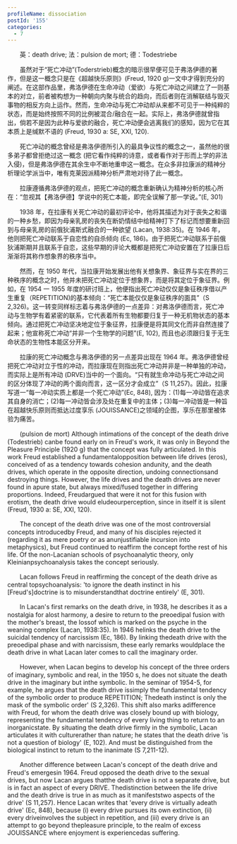 ```yaml
---
profileName: dissociation
postId: '155'
categories:
  - 7
---
```

‌‌‌‌　　英：death drive; 法：pulsion de mort; 德：Todestriebe


‌‌‌‌　　虽然对于“死亡冲动”(Toderstrieb)概念的暗示很早便可见于弗洛伊德的著作，但是这一概念只是在《超越快乐原则》(Freud, 1920 g)一文中才得到充分的阐述。在这部作品里，弗洛伊德在生命冲动（爱欲）与死亡冲动之间建立了一则基本的对立，前者被构想为一种朝向内聚与统合的趋向，而后者则在消解联结与毁灭事物的相反方向上运作。然而，生命冲动与死亡冲动却从来都不可见于一种纯粹的状态，而是始终按照不同的比例被混合/融合在一起。实际上，弗洛伊德就曾指出，倘若不是因为此种与爱欲的融合，死亡冲动便会逃离我们的感知，因为它在其本质上是缄默不语的 (Freud, 1930 a: SE, XXI, 120).

‌‌‌‌　　死亡冲动的概念曾经是弗洛伊德所引入的最具争议性的概念之一，虽然他的很多弟子都曾拒绝过这一概念 (把它看作纯粹的诗意，或者看作对于形而上学的非法入侵)，但是弗洛伊德在其余生中不断地重申这一概念。在众多非拉康派的精神分析理论学派当中，唯有克莱因派精神分析严肃地对待了此一概念。

‌‌‌‌　　拉康遵循弗洛伊德的观点，把死亡冲动的概念重新确认为精神分析的核心所在：“忽视其【弗洛伊德】学说中的死亡本能，即完全误解了那一学说。”(E, 301)

‌‌‌‌　　1938 年，在拉康有关死亡冲动的最初评论中，他将其描述为对于丧失之和谐的一种乡愁，即因为母亲乳房的丧失在断奶情结中给精神打下了标记而想要重新回到与母亲乳房的前俄狄浦斯式融合的一种欲望 (Lacan, 1938:35)。在 1946 年，他则把死亡冲动联系于自恋性的自杀倾向 (Ec, 186)。由于把死亡冲动联系于前俄狄浦斯期并且联系于自恋，这些早期的评论大概都是把死亡冲动安置在了拉康日后渐渐将其称作想象界的秩序当中。

‌‌‌‌　　然而，在 1950 年代，当拉康开始发展出他有关想象界、象征界与实在界的三种秩序的概念之时，他并未把死亡冲动定位于想象界，而是将其定位于象征界。例如，在 1954 一 1955 年度的研讨班上，他便指出死亡冲动仅仅是象征秩序借以产生重复（REPETITION)的基本倾向：“死亡本能仅仅是象征秩序的面具”（S 2,326)。这一转变同样标志着与弗洛伊德的一点差异：对弗洛伊德而言，死亡冲动与生物学有着紧密的联系，它代表着所有生物都要归复于一种无机物状态的基本倾向。通过把死亡冲动坚决地定位于象征界，拉康便是将其同文化而非自然连接了起来；他宣称死亡冲动“并非一个生物学的问题”(E, 102), 而且也必须跟归复于无生命状态的生物性本能区分开来。

‌‌‌‌　　拉康的死亡冲动概念与弗洛伊德的另一点差异出现在 1964 年。弗洛伊德曾经把死亡冲动对立于性的冲动，而拉康现在则指出死亡冲动并非是一种单独的冲动，而实际上是所有冲动 (DRVE)当中的一个面向。“只有就生命冲动与死亡冲动之间的区分体现了冲动的两个面向而言，这一区分才会成立”（S 11,257)。因此，拉康写道一“每一冲动实质上都是一个死亡冲动”(Ec, 848), 因为：(1)每一冲动皆在追求其自身的消亡；(2)每一冲动皆会涉及处在重复中的主体；(3)每一冲动皆是一种旨在超越快乐原则而抵达过度享乐 (JOUISSANCE)之领域的企图，享乐在那里被体验为痛苦。


‌‌‌‌　　(pulsion de mort) Although intimations of the concept of the death drive (Todestrieb) canbe found early on in Freud's work, it was only in Beyond the Pleasure Principle (1920 g) that the concept was fully articulated. In this work Freud established a fundamentalopposition between life drives (eros), conceived of as a tendency towards cohesion andunity, and the death drives, which operate in the opposite direction, undoing connectionsand destroying things. However, the life drives and the death drives are never found in apure state, but always mixed/fused together in differing proportions. Indeed, Freudargued that were it not for this fusion with erotism, the death drive would eludeourperception, since in itself it is silent (Freud, 1930 a: SE, XXI, 120).

‌‌‌‌　　The concept of the death drive was one of the most controversial concepts introducedby Freud, and many of his disciples rejected it (regarding it as mere poetry or as anunjustifiable incursion into metaphysics), but Freud continued to reaffirm the concept forthe rest of his life. Of the non-Lacanian schools of psychoanalytic theory, only Kleinianpsychoanalysis takes the concept seriously.

‌‌‌‌　　Lacan follows Freud in reaffirming the concept of the death drive as central topsychoanalysis: 'to ignore the death instinct in his [Freud's]doctrine is to misunderstandthat doctrine entirely' (E, 301).

‌‌‌‌　　In Lacan's first remarks on the death drive, in 1938, he describes it as a nostalgia for alost harmony, a desire to return to the preoedipal fusion with the mother's breast, the lossof which is marked on the psyche in the weaning complex (Lacan, 1938:35). In 1946 helinks the death drive to the suicidal tendency of narcissism (Ec, 186). By linking thedeath drive with the preoedipal phase and with narcissism, these early remarks wouldplace the death drive in what Lacan later comes to call the imaginary order.

‌‌‌‌　　However, when Lacan begins to develop his concept of the three orders of imaginary, symbolic and real, in the 1950 s, he does not situate the death drive in the imaginary but inthe symbolic. In the seminar of 1954-5, for example, he argues that the death drive issimply the fundamental tendency of the symbolic order to produce REPETITION; Thedeath instinct is only the mask of the symbolic order' (S 2,326). This shift also marks adifference with Freud, for whom the death drive was closely bound up with biology, representing the fundamental tendency of every living thing to return to an inorganicstate. By situating the death drive firmly in the symbolic, Lacan articulates it with culturerather than nature; he states that the death drive 'is not a question of biology' (E, 102). And must be distinguished from the biological instinct to retum to the inanimate (S 7,211-12).

‌‌‌‌　　Another difference between Lacan's concept of the death drive and Freud's emergesin 1964. Freud opposed the death drive to the sexual drives, but now Lacan argues thatthe death drive is not a separate drive, but is in fact an aspect of every DRIVE. Thedistinction between the life drive and the death drive is true in as much as it manifeststwo aspects of the drive' (S 11,257). Hence Lacan writes that 'every drive is virtually adeath drive' (Ec, 848), because (i) every drive pursues its own extinction, (ii) every driveinvolves the subject in repetition, and (iii) every drive is an attempt to go beyond thepleasure principle, to the realm of excess JOUISSANCE where enjoyment is experiencedas suffering.

